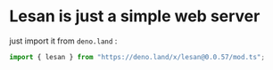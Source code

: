 # Lesan is just a simple web server

just import it from `deno.land` :

```typescript
import { lesan } from "https://deno.land/x/lesan@0.0.57/mod.ts";
```

